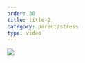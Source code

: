 ```yaml
---
order: 30
title: title-2
category: parent/stress
type: video
---
```


[![](../../static/images/adolescent-coping-corona-one-cover.webp)](../../static/videos/adolescent-coping-corona-one.mp4)